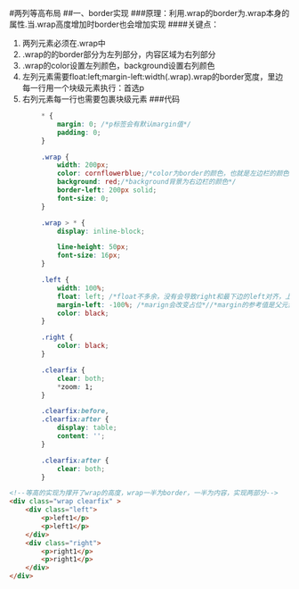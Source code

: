 #两列等高布局
##一、border实现
###原理：利用.wrap的border为.wrap本身的属性.当.wrap高度增加时border也会增加实现
####关键点：
1. 两列元素必须在.wrap中
2. .wrap的的border部分为左列部分，内容区域为右列部分
3. .wrap的color设置左列颜色，background设置右列颜色
4. 左列元素需要float:left;margin-left:width(.wrap).wrap的border宽度，里边每一行用一个块级元素执行：首选p
5. 右列元素每一行也需要包裹块级元素
###代码
```css
        * {
            margin: 0; /*p标签会有默认margin值*/
            padding: 0;
        }

        .wrap {
            width: 200px;
            color: cornflowerblue;/*color为border的颜色，也就是左边栏的颜色*/
            background: red;/*background背景为右边栏的颜色*/
            border-left: 200px solid;
            font-size: 0;
        }

        .wrap > * {
            display: inline-block;

            line-height: 50px;
            font-size: 16px;
        }

        .left {
            width: 100%;
            float: left; /*float不多余，没有会导致right和最下边的left对齐，上边空白*/
            margin-left: -100%; /*marign会改变占位*//*margin的参考值是父元素？*/
            color: black;
        }

        .right {
            color: black;
        }

        .clearfix {
            clear: both;
            *zoom: 1;
        }

        .clearfix:before,
        .clearfix:after {
            display: table;
            content: '';
        }

        .clearfix:after {
            clear: both;
        }
```
```html
<!--等高的实现为撑开了wrap的高度，wrap一半为border，一半为内容，实现两部分-->
<div class="wrap clearfix" >
    <div class="left">
        <p>left1</p>
        <p>left1</p>
    </div>
    <div class="right">
        <p>right1</p>
        <p>right1</p>
    </div>
</div>
```
